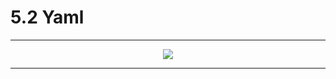# 5.2 Yaml

---

<center><img src="https://i.loli.net/2020/07/25/5UjZ1X9cmNsIdnD.png"></center>

---